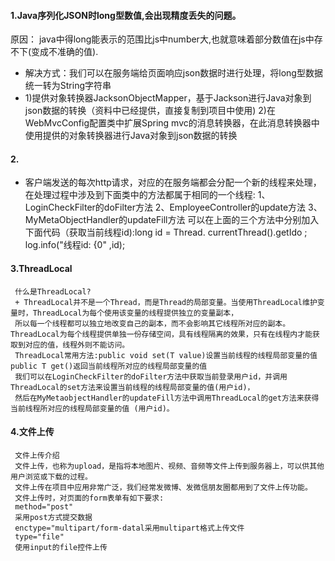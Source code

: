#### 1.Java序列化JSON时long型数值,会出现精度丢失的问题。
  原因： java中得long能表示的范围比js中number大,也就意味着部分数值在js中存不下(变成不准确的值).
  + 解决方式：我们可以在服务端给页面响应json数据时进行处理，将long型数据统一转为String字符串
  + 1)提供对象转换器JacksonObjectMapper，基于Jackson进行Java对象到json数据的转换（资料中已经提供，直接复制到项目中使用)
    2)在WebMvcConfig配置类中扩展Spring mvc的消息转换器，在此消息转换器中使用提供的对象转换器进行Java对象到json数据的转换
#### 2.
   + 客户端发送的每次http请求，对应的在服务端都会分配一个新的线程来处理，在处理过程中涉及到下面类中的方法都属于相同的一个线程:
     1、LoginCheckFilter的doFilter方法
     2、EmployeeController的update方法
     3、MyMetaObjectHandler的updateFill方法
     可以在上面的三个方法中分别加入下面代码（获取当前线程id):long id = Thread. currentThread().getIdo ;
     log.info("线程id: {0" ,id);
#### 3.ThreadLocal
     什么是ThreadLocal?
     + ThreadLocal并不是一个Thread，而是Thread的局部变量。当使用ThreadLocal维护变量时，ThreadLocal为每个使用该变量的线程提供独立的变量副本，
     所以每一个线程都可以独立地改变自己的副本，而不会影响其它线程所对应的副本。ThreadLocal为每个线程提供单独一份存储空间，具有线程隔离的效果，只有在线程内才能获取到对应的值，线程外则不能访问。
     ThreadLocal常用方法:public void set(T value)设置当前线程的线程局部变量的值public T get()返回当前线程所对应的线程局部变量的值
     我们可以在LoginCheckFilter的doFilter方法中获取当前登录用户id，并调用ThreadLocal的set方法来设置当前线程的线程局部变量的值(用户id)，
     然后在MyMetaobjectHandler的updateFill方法中调用ThreadLocal的get方法来获得当前线程所对应的线程局部变量的值 (用户id)。
#### 4.文件上传
     文件上传介绍
     文件上传，也称为upload，是指将本地图片、视频、音频等文件上传到服务器上，可以供其他用户浏览或下载的过程。
     文件上传在项目中应用非常广泛，我们经常发微博、发微信朋友圈都用到了文件上传功能。
     文件上传时，对页面的form表单有如下要求:
     method="post"
     采用post方式提交数据
     enctype="multipart/form-datal采用multipart格式上传文件
     type="file"
     使用input的file控件上传